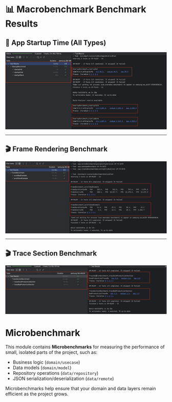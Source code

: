 
# 📊 Macrobenchmark Benchmark Results

## 🚀 App Startup Time (All Types)
![Startup Benchmark](docs/screenshots/Startup_Benchmark.png)

---

## 🎬 Frame Rendering Benchmark
![Frame Benchmark](docs/screenshots/Frame_Benchmark.png)

---

## 🎬 Trace Section Benchmark
![Trace Section Benchmark](docs/screenshots/Trace_Section_Benchmark.png)


# Microbenchmark 

This module contains **Microbenchmarks** for measuring the performance of small, isolated parts of the project, such as:
- Business logic (`domain/usecase`)
- Data models (`domain/model`)
- Repository operations (`data/repository`)
- JSON serialization/deserialization (`data/remote`)

Microbenchmarks help ensure that your domain and data layers remain efficient as the project grows.
